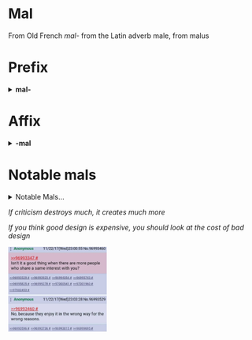 # Mal

From Old French _mal-_ from the Latin adverb male, from malus

# Prefix

<details><summary><b>mal-</b></summary>

1. evil
    - *mal*ism, *mal*influence
2. unhealthy, _harmful_
    - *mal*effect
3. unpleasant
    - *malodor*
4. incomplete, unfinished
    - *mal*descent
5. poorly, deficiently,
    - *mal*fed, *mal*nourished,
6 _not_
    - *mal*adherence, *malcontent*
</details>

# Affix

<details><summary><b>-mal</b></summary>
Dismal, affix, abyssmal
</details>

# Notable mals


<details><summary>Notable Mals&hellip;</summary>

- Malcontent
    - A world-weary cynic who tries to stand outside the worlds ugliness, while expressing his contempt for it, but gets sucked into it eventually (often to enact some revenge), [source](https://lukemckernan.com/2014/04/05/the-malcontent/)
(https://www.escholar.manchester.ac.uk/api/datastream?publicationPid=uk-ac-man-scw:317134&datastreamId=FULL-TEXT.PDF)
- Maligned
- Malware

</details>

_If criticism destroys much, it creates much more_

_If you think good design is expensive, you should look at the cost of bad design_

<img src=".pix/chan.webp" style="width: 200px; height: auto;"></p>
